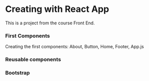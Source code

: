 # Creating with React App

This is a project from the course Front End.  

### First Components

Creating the first components: About, Button, Home, Footer, App.js

### Reusable components

### Bootstrap


